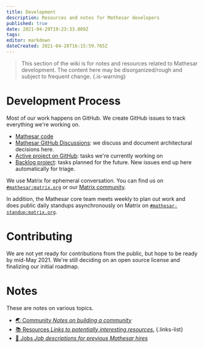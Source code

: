 ```yaml
---
title: Development
description: Resources and notes for Mathesar developers
published: true
date: 2021-04-20T19:23:33.809Z
tags: 
editor: markdown
dateCreated: 2021-04-20T16:15:59.765Z
---
```


> This section of the wiki is for notes and resources related to Mathesar development. The content here may be disorganized/rough and subject to frequent change.
{.is-warning}

# Development Process
Most of our work happens on GitHub. We create GitHub issues to track everything we're working on.

- [Mathesar code](https://github.com/centerofci/mathesar)
- [Mathesar GitHub Discussions](https://github.com/centerofci/mathesar/discussions): we discuss and document architectural decisions here.
- [Active project on GitHub](https://github.com/centerofci/mathesar/projects/1): tasks we're currently working on
- [Backlog project](https://github.com/centerofci/mathesar/projects/2): tasks planned for the future. New issues end up here automatically for triage.

We use Matrix for ephemeral conversation. You can find us on [`#mathesar:matrix.org`](https://matrix.to/#/#mathesar:matrix.org) or our [Matrix community](https://matrix.to/#/+mathesar:matrix.org).

In addition, the Mathesar core team meets weekly to plan out work and does public daily standups asynchronously on Matrix on [`#mathesar-standup:matrix.org`](https://matrix.to/#/#mathesar-standup:matrix.org).

# Contributing
We are not yet ready for contributions from the public, but hope to be ready by mid-May 2021. We're still deciding on an open source license and finalizing our initial roadmap.

# Notes
These are notes on various topics.
- [:earth_asia: Community *Notes on building a community*](/development/community)
- [:books: Resources *Links to potentially interesting resources.*](/development/resources)
{.links-list}
- [:briefcase: Jobs *Job descriptions for previous Mathesar hires*](/development/jobs)